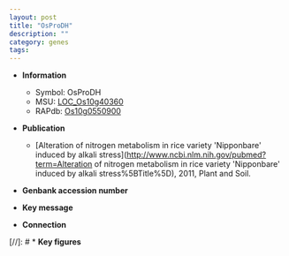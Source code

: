 ```yaml
---
layout: post
title: "OsProDH"
description: ""
category: genes
tags: 
---
```


* **Information**  
    + Symbol: OsProDH  
    + MSU: [LOC_Os10g40360](http://rice.plantbiology.msu.edu/cgi-bin/ORF_infopage.cgi?orf=LOC_Os10g40360)  
    + RAPdb: [Os10g0550900](http://rapdb.dna.affrc.go.jp/viewer/gbrowse_details/irgsp1?name=Os10g0550900)  

* **Publication**  
    + [Alteration of nitrogen metabolism in rice variety 'Nipponbare' induced by alkali stress](http://www.ncbi.nlm.nih.gov/pubmed?term=Alteration of nitrogen metabolism in rice variety 'Nipponbare' induced by alkali stress%5BTitle%5D), 2011, Plant and Soil.

* **Genbank accession number**  

* **Key message**  

* **Connection**  

[//]: # * **Key figures**  


